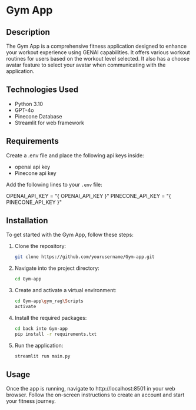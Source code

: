 # Gym App

## Description
The Gym App is a comprehensive fitness application designed to enhance your workout experience using GENAI capabilities. It offers various workout routines for users based on the workout level selected. It also has
a choose avatar feature to select your avatar when communicating with the application.

## Technologies Used
- Python 3.10
- GPT-4o
- Pinecone Database
- Streamlit for web framework

## Requirements
Create a .env file and place the following api keys inside:
- openai api key 
- Pinecone api key

Add the following lines to your `.env` file:

OPENAI_API_KEY = "{ OPENAI_API_KEY }"
PINECONE_API_KEY = "{ PINECONE_API_KEY }"

## Installation
To get started with the Gym App, follow these steps:

1. Clone the repository:
   ```bash
   git clone https://github.com/yourusername/Gym-app.git

2. Navigate into the project directory:
   ```bash
   cd Gym-app

3. Create and activate a virtual environment:
   ```bash
   cd Gym-app\gym_rag\Scripts
   activate

4. Install the required packages:
   ```bash
   cd back into Gym-app
   pip install -r requirements.txt

6. Run the application:
   ```bash
   streamlit run main.py

## Usage

Once the app is running, navigate to http://localhost:8501 in your web browser. Follow the on-screen instructions to create an account and start your fitness journey.







   


